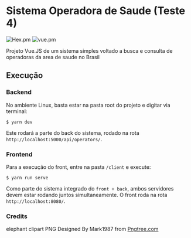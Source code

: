 # Sistema Operadora de Saude (Teste 4)
![Hex.pm](https://img.shields.io/badge/node-%3E%3D%2010.18-blue?logo=Node.js&link=https://nodejs.org/en/) ![vue.pm](https://img.shields.io/badge/node-%3E%3D%204.5.9-blue?logo=Vue.js)

Projeto Vue.JS de um sistema simples voltado a busca e consulta de operadoras da area de saude no Brasil

## Execução

### Backend

No ambiente Linux, basta estar na pasta root do projeto e digitar via terminal:

```$ yarn dev ```

Este rodará a parte do back do sistema, rodado na rota `http://localhost:5000/api/operators/`.

### Frontend

Para a execução do front, entre na pasta `/client` e execute:

```$ yarn run serve ```

Como parte do sistema integrado do `front + back`, ambos servidores devem estar rodando 
juntos simultaneamente. O front roda na rota `http://localhost:8080/`.

### Credits
elephant clipart PNG Designed By Mark1987 from <a href="https://pngtree.com">Pngtree.com</a>